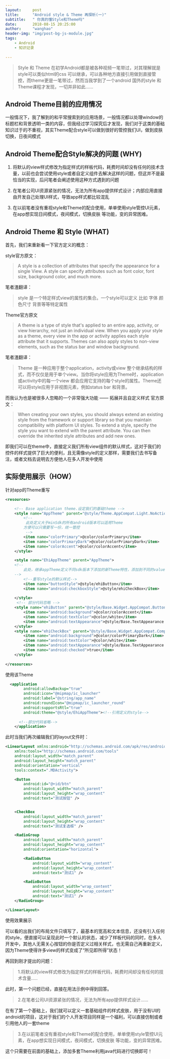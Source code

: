 ```yaml
---
layout:     post
title:      "Android style & Theme 再探析(一)"
subtitle:   " 你真的懂Style和Theme吗"
date:       2018-08-15 20:25:00
author:     "wanghao"
header-img: "img/post-bg-js-module.jpg"
tags:
    - Android
    - 知识记录
    
---
```


> Style 和 Theme 在初学Android都是被各种视频一笔带过，对其理解就是style可以类似html的css 可以继承，可以各种地方直接引用做到直接管控，而theme更是一笔带过，然而当我学到了一个android 国外的style 和 Theme课程才发现，一切并非如此......


## **Android Theme目前的应用情况**

一般情况下，我了解到的和平常搜索到的应用场景，一般情况都以处理window的标题栏和背景透明一类的内容，但我经过学习探究后才发现，我们对于这类的基础知识过于的不重视，其实Theme配合style可以做到很好的管控我们UI，做到皮肤切换，日夜间模式


## **Android Theme配合Style解决的问题 (WHY)**

1. 将默认的view样式修改为指定样式的样板代码，耗费时间却没有任何的技术含量，以前也会尝试使用style或者自定义组件去解决这样的问题，但这并不是最恰当的实现，后问笔者会阐述使用这种方式遇到的问题

2. 在笔者公司UI资源紧张的情况，无法为所有app提供样式设计；内部应用直接由开发自己处理UI样式，导致app样式都比较混乱

3. 在以前笔者没有重视style和Theme的配合使用，单单使用style管控UI元素，在app想实现日间模式，夜间模式，切换皮肤 等功能，变的异常困难。

## **Android Theme 和 Style (WHAT)**

首先，我们来重新看一下官方定义的概念：

style官方原文：
> A style is a collection of attributes that specify the appearance for a single View. A style can specify attributes such as font color, font size, background color, and much more.

笔者渣翻译：
>style 是一个特定样式view的属性的集合。一个style可以定义 比如 字体 颜色尺寸 背景等等特定属性

Theme官方原文
> A theme is a type of style that's applied to an entire app, activity, or view hierarchy, not just an individual view. When you apply your style as a theme, every view in the app or activity applies each style attribute that it supports. Themes can also apply styles to non-view elements, such as the status bar and window background.

笔者渣翻译：
>Theme 是一种应用于整个application，activity或view 整个继承结构的样式，而不仅仅是用于单个view。当你将style应用为Theme时，application或activity中的每一个view 都会应用它支持的每个style的属性。Theme还可以将style应用于非视图元素，例如status bar 和背景。


而我认为也是被很多人忽略的一个非常强大功能 —— 拓展并且自定义样式
官方原文：
> When creating your own styles, you should always extend an existing style from the framework or support library so that you maintain compatibility with platform UI styles. To extend a style, specify the style you want to extend with the parent attribute. You can then override the inherited style attributes and add new ones.

即我们可以在theme中，直接定义我们所有view组件的默认样式，这对于我们的控件的样式提供了巨大的便利，且无需像style的定义那样，需要我们去书写备注，或者文档去说明去方便他人在多人开发中使用

## **实际使用展示（HOW）**

针对app的Theme重写
```xml
<resources>

    <!-- Base application theme.设定我们的基础theme -->
    <style name="AppTheme" parent="@style/Theme.AppCompat.Light.NoActionBar">
        <!--
         此处定义大于minSdk的所有android版本可以适用Theme
        方便可以只需要写一份，统一管控
         -->
        <item name="colorPrimary">@color/colorPrimary</item>
        <item name="colorPrimaryDark">@color/colorPrimaryDark</item>
        <item name="colorAccent">@color/colorAccent</item>
    </style>

    <style name="EhiAppTheme" parent="AppTheme">
    <!--
        此处，继承appTheme定义不同sdk版本下添加的新Theme特性，添加到不同的value下面的style中,管控不同版本下的特性
    -->
        <!--重写style的默认样式-->
        <item name="buttonStyle">@style/ehiButton</item>
        <item name="android:checkboxStyle">@style/ehiCheckBox</item>
        
    </style>
     <!-- 部分代码忽略 -->
    <style name="ehiButton" parent="@style/Base.Widget.AppCompat.Button">
        <item name="android:background">@color/colorAccent</item>
        <item name="android:textColor">@color/white</item>
        <item name="android:textAppearance">@style/Base.TextAppearance.AppCompat.Small</item>
    </style>
    <style name="ehiCheckBox" parent="@style/Base.Widget.AppCompat.CompoundButton.CheckBox">
        <item name="android:background">@color/colorPrimaryDark</item>
        <item name="android:textColor">@color/white</item>
        <item name="android:textAppearance">@style/Base.TextAppearance.AppCompat.Display1</item>
        <item name="android:checked">true</item>
    </style>
   
</resources>

```

使用该Theme
```xml
  <application
        android:allowBackup="true"
        android:icon="@mipmap/ic_launcher"
        android:label="@string/app_name"
        android:roundIcon="@mipmap/ic_launcher_round"
        android:supportsRtl="true"
        android:theme="@style/EhiAppTheme"><!--引用定义的style-->
      
      <!--部分代码省略-->
    </application>
```

此时当我们再次编辑我们的layout文件时：

```xml
<LinearLayout xmlns:android="http://schemas.android.com/apk/res/android"
    xmlns:tools="http://schemas.android.com/tools"
    android:layout_width="match_parent"
    android:layout_height="match_parent"
    android:orientation="vertical"
    tools:context=".MDActivity">

    <Button
        android:id="@+id/btn"
        android:layout_width="match_parent"
        android:layout_height="wrap_content"
        android:text="测试按钮" />


    <CheckBox
        android:layout_width="match_parent"
        android:layout_height="wrap_content"
        android:text="测试复选框" />

    <RadioGroup
        android:layout_width="match_parent"
        android:layout_height="wrap_content"
        android:orientation="horizontal">

        <RadioButton
            android:layout_width="wrap_content"
            android:layout_height="wrap_content"
            android:text="测试1" />

        <RadioButton
            android:layout_width="wrap_content"
            android:layout_height="wrap_content"
            android:text="测试1" />
    </RadioGroup>

</LinearLayout>
```
使用效果展示

可以看的出我们的布局文件只填写了，最基本的宽高和文本信息，还没有引入任何的style，便直接可以呈现此时一个默认的状态，减少了样板代码的同时，在多人开发中，其他人无需关心按钮的你是否定义过相关样式，也无需自己再重新定义，因为Theme使得许多view的样式变成了“所见即所得”状态！

再回到刚才提出的问题：

>1.将默认的view样式修改为指定样式的样板代码，耗费时间却没有任何的技术含量.....

此时，第一个问题已经，直接在用法示例中得到回答。

>2.在笔者公司UI资源紧张的情况，无法为所有app提供样式设计......

在有了第一个基础上，我们就可以定义一套基础组件的样式皮肤，用于没有UI的android的项目，这对于我们的个人开发项目同样是一个福利，可以直接仿制或者引用他人的一套theme

>3.在以前笔者没有重视style和Theme的配合使用，单单使用style管控UI元素，在app想实现日间模式，夜间模式，切换皮肤 等功能，变的异常困难。

这个只需要在前面的基础上，添加多套Theme利用java代码进行切换即可！



